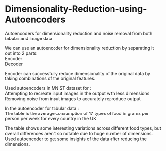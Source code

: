 # Dimensionality-Reduction-using-Autoencoders
Autoencoders for dimensionality reduction and noise removal from both tabular and image data

We can use an autoencoder for dimensionality reduction by separating it out into 2 parts:  
Encoder  
Decoder  

Encoder can successfully reduce dimensionality of the original data by taking combinations of the original features.    

Used autoencoders in MNIST dataset for :   
Attempting to recreate input images in the output with less dimensions  
Removing noise from input images to accurately reproduce output  

In the autoencoder for tabular data :  
The table is the average consumption of 17 types of food in grams per person per week for every country in the UK  

The table shows some interesting variations across different food types, but overall differences aren't so notable due to huge number of dimensions.  
Used autoencoder to get some insights of the data after reducing the dimensions. 
